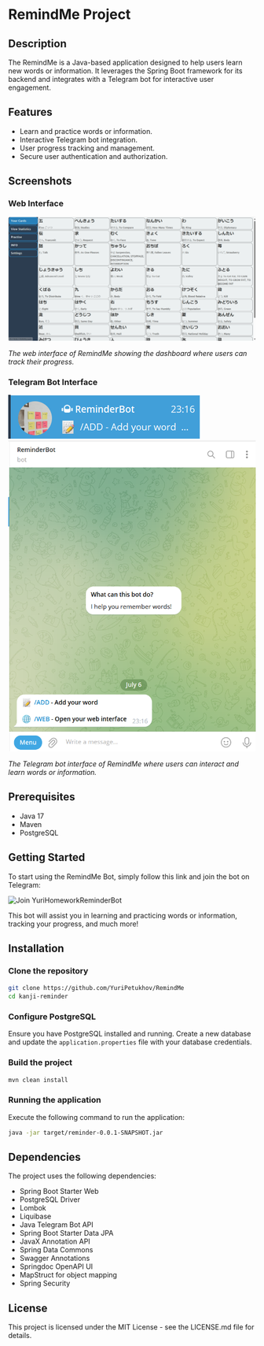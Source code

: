# RemindMe Project

## Description
The RemindMe is a Java-based application designed to help users learn new words or information. It leverages the Spring Boot framework for its backend and integrates with a Telegram bot for interactive user engagement.

## Features
- Learn and practice words or information.
- Interactive Telegram bot integration.
- User progress tracking and management.
- Secure user authentication and authorization.

## Screenshots
### Web Interface
![RemindMe Web Interface](img.png)

*The web interface of RemindMe showing the dashboard where users can track their progress.*

### Telegram Bot Interface
![RemindMe Telegram Bot](img_1.png)
![RemindMe Telegram Bot](img_2.png)

*The Telegram bot interface of RemindMe where users can interact and learn words or information.*

## Prerequisites
- Java 17
- Maven
- PostgreSQL

## Getting Started

To start using the RemindMe Bot, simply follow this link and join the bot on Telegram:

![Join YuriHomeworkReminderBot](https://t.me/yurihomeworkreminderbot) 

This bot will assist you in learning and practicing words or information, tracking your progress, and much more!


## Installation

### Clone the repository
```bash
git clone https://github.com/YuriPetukhov/RemindMe
cd kanji-reminder
```

### Configure PostgreSQL
Ensure you have PostgreSQL installed and running. Create a new database and update the `application.properties` file with your database credentials.

### Build the project
```bash
mvn clean install
```

### Running the application
Execute the following command to run the application:
```bash
java -jar target/reminder-0.0.1-SNAPSHOT.jar
```

## Dependencies
The project uses the following dependencies:
- Spring Boot Starter Web
- PostgreSQL Driver
- Lombok
- Liquibase
- Java Telegram Bot API
- Spring Boot Starter Data JPA
- JavaX Annotation API
- Spring Data Commons
- Swagger Annotations
- Springdoc OpenAPI UI
- MapStruct for object mapping
- Spring Security

## License
This project is licensed under the MIT License - see the LICENSE.md file for details.
